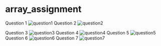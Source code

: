 # array_assignment
Question 1
![question1](https://github.com/user-attachments/assets/5e42d411-55c9-472d-8b86-c8474d427040)
Question 2
![question2](https://github.com/user-attachments/assets/4652382b-db6f-4194-840c-d9e1078f316e)

Question 3
![question3](https://github.com/user-attachments/assets/cebe0cd2-fc61-49d8-9876-4ccac20b27b9)
Question 4
![question4](https://github.com/user-attachments/assets/0578d132-ef9e-4808-8cca-e180c75e1d08)
Question 5
![question5](https://github.com/user-attachments/assets/e18d056c-90eb-4a75-aef7-f36ff3ce726d)
Question 6
![question6](https://github.com/user-attachments/assets/c3d74ae5-dae9-445f-9932-f3673212d57c)
Question 7
![question7](https://github.com/user-attachments/assets/587c1cb9-f406-491c-96c0-3290dda15ba0)

